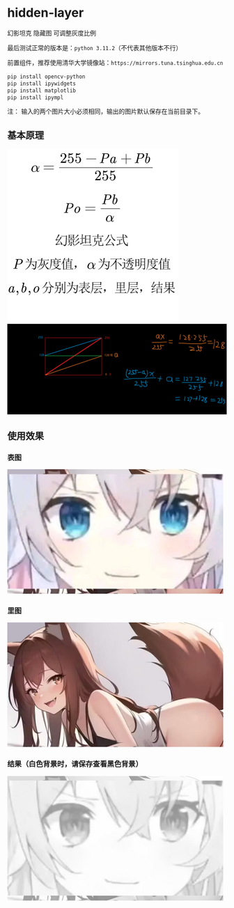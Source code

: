 # hidden-layer
幻影坦克 隐藏图 可调整灰度比例

最后测试正常的版本是：`python 3.11.2`（不代表其他版本不行）

前置组件，推荐使用清华大学镜像站：`https://mirrors.tuna.tsinghua.edu.cn`

```
pip install opencv-python
pip install ipywidgets
pip install matplotlib
pip install ipympl
```
注： 输入的两个图片大小必须相同，输出的图片默认保存在当前目录下。

## 基本原理
<img src="https://github.com/PTA00/hidden-layer/blob/main/%E5%B9%BB%E5%BD%B1%E5%9D%A6%E5%85%8B%E5%85%AC%E5%BC%8F.png"/>
<img src="https://github.com/PTA00/hidden-layer/blob/main/%E7%81%B0%E5%BA%A6%E5%88%86%E5%B1%82%E5%85%AC%E5%BC%8F.png"/>

## 使用效果
### 表图
<img src="https://github.com/PTA00/hidden-layer/blob/main/%E5%9B%BE%E5%B1%82%200.png" width="496" height="286" />

### 里图
<img src="https://github.com/PTA00/hidden-layer/blob/main/%E5%9B%BE%E5%B1%82%202.png" width="496" height="286" />

### 结果（白色背景时，请保存查看黑色背景）
<img src="https://github.com/PTA00/hidden-layer/blob/main/output.png" width="496" height="286" />
